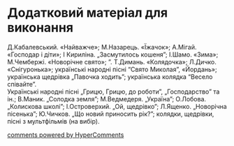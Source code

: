 <div id="hypercomments_widget" class="js-hypercomments-widget invisible"></div>

# Додатковий матеріал для виконання

Д.Кабалевський. «Найважче»; М.Назарець. «Їжачок»; А.Мігай. «Господар і діти»; І Кириліна. „Засмутилось кошеня”; І.Шамо. «Зима»; М.Чембержі. «Новорічне свято»; ”.  Т.Димань. «Колядочка»;  Л.Дичко. «Снігуронька»; українські народні пісні  “Свято Миколая”, «Йордань»; українська  щедрівка „Павочка ходить”; українська колядка  “Весело співайте”.<br>
Українські народні пісні „Грицю, Грицю, до роботи”, „Господарство” та ін.; В.Маник. „Солодка земля”; М.Ведмедеря. „Україна”; О.Лобова. „Колискова школі”; І.Островерхий. „Ой, щедрівко”; Л.Ященко. „Новорічна пісенька”; Ю.Чичков. „Що новий приносить рік?”; колядки, щедрівки, пісні з мультфільмів (на вибір). 


<div class="js-hypercomments-container">
    <a href="http://hypercomments.com" class="hc-link" title="comments widget">comments powered by HyperComments</a>
</div>